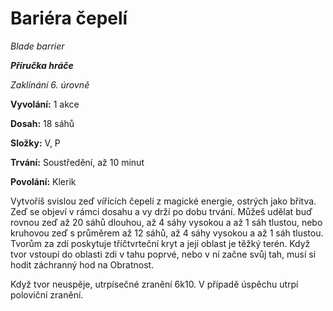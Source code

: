 # Bariéra čepelí

*Blade barrier*

***Příručka hráče***

*Zaklínání 6. úrovně*

**Vyvolání:** 1 akce

**Dosah:** 18 sáhů

**Složky:** V, P

**Trvání:** Soustředění, až 10 minut

**Povolání:** Klerik

Vytvoříš svislou zeď vířících čepelí z magické energie, ostrých jako břitva. Zeď se objeví v rámci dosahu a vy drží po dobu trvání. Můžeš udělat buď rovnou zeď až 20 sáhů dlouhou, až 4 sáhy vysokou a až 1 sáh tlustou, nebo kruhovou zeď s průměrem až 12 sáhů, až 4 sáhy vysokou a až 1 sáh tlustou. Tvorům za zdí poskytuje tříčtvrteční kryt a její oblast je těžký terén. Když tvor vstoupí do oblasti zdi v tahu poprvé, nebo v ní začne svůj tah, musí si hodit záchranný hod na Obratnost.

Když tvor neuspěje, utrpísečné zranění 6k10. V případě úspěchu utrpí poloviční zranění.